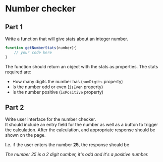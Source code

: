 # Number checker

## Part 1

Write a function that will give stats about an integer number.

```javascript
function getNumberStats(number){
    // your code here
}
```

The function should return an object with the stats as properties.
The stats required are:
- How many digits the number has (`numDigits` property)
- Is the number odd or even (`isEven` property)
- Is the number positive (`isPositive` property)

## Part 2

Write user interface for the number checker.  
It should include an entry field for the number as well as a button to trigger the calculation. After the calculation, and appropriate response should be shown on the page.

I.e. if the user enters the number **25**, the response should be

*The number 25 is a 2 digit number, it's odd and it's a positive number.*

